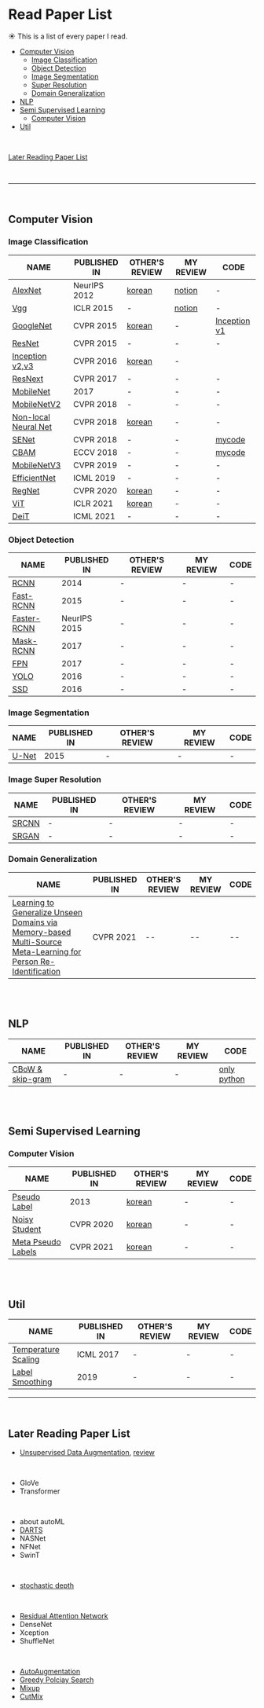 # Read Paper List
:sunny:&nbsp;This is a list of every paper I read.

- [Computer Vision](#computer-vision)
  - [Image Classification](#image-classification)
  - [Object Detection](#object-detection)
  - [Image Segmentation](#image-segmentation)
  - [Super Resolution](#super-resolution)
  - [Domain Generalization](#domain-generalization)
- [NLP](#nlp)
- [Semi Supervised Learning](#semi-supervised-learning)
  - [Computer Vision](#computer-vision)
- [Util](#util)
  
<br>
    
[Later Reading Paper List](#later-reading-paper-list)

<br>

-------------------------------------------------------

<br>

## Computer Vision

### Image Classification
NAME | PUBLISHED IN | OTHER'S REVIEW | MY REVIEW | CODE
-- | -- | -- | -- | --
[AlexNet](https://arxiv.org/abs/1512.03385) | NeurIPS 2012 | [korean](https://mountain96.tistory.com/33) | [notion](https://voltaic-chipmunk-57d.notion.site/AlexNet-Deep-Residual-Learning-for-Image-Recognition-0326ff266aa04d59b0202f1f4bfe4cae) | -
[Vgg](https://arxiv.org/pdf/1409.1556.pdf) | ICLR 2015 | - | [notion](https://voltaic-chipmunk-57d.notion.site/Vgg-Very-Deep-Convolutional-Networks-for-Large-scale-Image-Recognition-b1e089011bc7480f916ced0cb186cf9f) | -
[GoogleNet](https://arxiv.org/pdf/1409.4842v1.pdf) | CVPR 2015 | [korean](https://phil-baek.tistory.com/entry/3-GoogLeNet-Going-deeper-with-convolutions-%EB%85%BC%EB%AC%B8-%EB%A6%AC%EB%B7%B0) | - | [Inception v1](https://github.com/jaejungscene/AI_read-paper-list/blob/main/code/inceptionV1.py)
[ResNet](https://arxiv.org/pdf/1512.03385.pdf) | CVPR 2015 | - | - | -
[Inception v2,v3](https://paperswithcode.com/paper/rethinking-the-inception-architecture-for) | CVPR 2016 | [korean](https://gaussian37.github.io/dl-concept-inception/#:~:text=%EC%95%9E%EC%97%90%EC%84%9C%20%EC%84%A4%EB%AA%85%ED%95%9C%20%EA%B2%83%EA%B3%BC%20%EA%B0%99%EC%9D%B4%201xn,%ED%9B%84%EA%B0%80%20%EB%8C%80%EC%9D%91%EC%9D%B4%20%EB%90%A9%EB%8B%88%EB%8B%A4) | -
[ResNext](https://arxiv.org/pdf/1611.05431.pdf) | CVPR 2017 | - | - | -
[MobileNet](https://arxiv.org/pdf/1704.04861.pdf) | 2017 | - | - | -
[MobileNetV2](https://arxiv.org/pdf/1801.04381.pdf) | CVPR 2018 | - | - | -
[Non-local Neural Net](https://paperswithcode.com/paper/non-local-neural-networks) | CVPR 2018 | [korean](https://blog.lunit.io/2018/01/19/non-local-neural-networks/) | - | - | -
[SENet](https://arxiv.org/pdf/1709.01507.pdf) | CVPR 2018 | - | - | [mycode](https://github.com/jaejungscene/read-paper-list/blob/main/code/seblock.py)
[CBAM](https://arxiv.org/pdf/1807.06521.pdf) | ECCV 2018 | - | - | [mycode](https://github.com/jaejungscene/read-paper-list/blob/main/code/cbam.py)
[MobileNetV3](https://arxiv.org/pdf/1905.02244v5.pdf) | CVPR 2019 | - | - | -
[EfficientNet](https://arxiv.org/pdf/1905.11946.pdf) | ICML 2019 | - | - | -
[RegNet](https://arxiv.org/abs/2003.13678) | CVPR 2020 | [korean](https://2-chae.github.io/category/2.papers/31) | - | -
[ViT](https://arxiv.org/pdf/2010.11929.pdf) | ICLR 2021 | [korean](https://gaussian37.github.io/dl-concept-vit/) | - | -
[DeiT](https://arxiv.org/abs/2012.12877) | ICML 2021 | - | - | -

### Object Detection
NAME | PUBLISHED IN | OTHER'S REVIEW | MY REVIEW | CODE
-- | -- | -- | -- | --
[RCNN](https://arxiv.org/abs/1311.2524) | 2014 | - | - | -
[Fast-RCNN](http://arxiv.org/abs/1504.08083) | 2015 | - | - | -
[Faster-RCNN](http://arxiv.org/abs/1506.01497) | NeurIPS 2015 | - | - | -
[Mask-RCNN](https://arxiv.org/pdf/1703.06870.pdf) | 2017 | - | - | -
[FPN](https://arxiv.org/abs/1612.03144) | 2017 | - | - | -
[YOLO](http://arxiv.org/abs/1506.02640) | 2016 | - | - | -
[SSD](http://arxiv.org/abs/1512.02325) | 2016 | - | - | -

### Image Segmentation
NAME | PUBLISHED IN | OTHER'S REVIEW | MY REVIEW | CODE
-- | -- | -- | -- | --
[U-Net](https://arxiv.org/pdf/1505.04597.pdf) | 2015 | - | - | -

### Image Super Resolution
NAME | PUBLISHED IN | OTHER'S REVIEW | MY REVIEW | CODE
-- | -- | -- | -- | --
[SRCNN](https://arxiv.org/abs/1501.00092)| - | - | - | -
[SRGAN](https://arxiv.org/abs/1609.04802)| - | - | - | -

### Domain Generalization
NAME | PUBLISHED IN | OTHER'S REVIEW | MY REVIEW | CODE
-- | -- | -- | -- | --
[Learning to Generalize Unseen Domains via Memory-based Multi-Source Meta-Learning for Person Re-Identification](https://arxiv.org/pdf/2012.00417.pdf) | CVPR 2021 | -- | -- | --

<br>
<br>

## NLP
NAME | PUBLISHED IN | OTHER'S REVIEW | MY REVIEW | CODE
-- | -- | -- | -- | --
[CBoW & skip-gram](https://arxiv.org/abs/1301.3781v3) | - | - | - | [only python](https://github.com/jaejungscene/Deep_Learning_from_Scratch/tree/main/Volume_2/ch04)

<br>
<br>

## Semi Supervised Learning

### Computer Vision
NAME | PUBLISHED IN | OTHER'S REVIEW | MY REVIEW | CODE
-- | -- | -- | -- | --
[Pseudo Label](https://www.researchgate.net/publication/280581078_Pseudo-Label_The_Simple_and_Efficient_Semi-Supervised_Learning_Method_for_Deep_Neural_Networks) | 2013 | [korean](https://deep-learning-study.tistory.com/553) | - | -
[Noisy Student](https://arxiv.org/abs/1911.04252) | CVPR 2020 | [korean](https://2-chae.github.io/category/2.papers/24) | - | -
[Meta Pseudo Labels](https://arxiv.org/abs/2003.10580) | CVPR 2021 | [korean](https://kmhana.tistory.com/33) | - | -

<br>
<br>

## Util
NAME | PUBLISHED IN | OTHER'S REVIEW | MY REVIEW | CODE
-- | -- | -- | -- | --
[Temperature Scaling](https://paperswithcode.com/paper/on-calibration-of-modern-neural-networks) | ICML 2017 | - | - | -
[Label Smoothing](https://arxiv.org/abs/1906.02629) | 2019 | - | - | -


-------------------------------------

<br>

## Later Reading Paper List
- [Unsupervised Data Augmentation](https://arxiv.org/abs/1904.12848), [review](https://medium.com/platfarm/unsupervised-data-augmentation-for-consistency-training-5bcd52d3f01b)

<br>

- GloVe
- Transformer

<br>

- about autoML
- [DARTS](https://arxiv.org/abs/1806.09055)
- NASNet
- NFNet
- SwinT

<br>

- [stochastic depth](https://arxiv.org/abs/1603.09382v3)

<br>

- [Residual Attention Network](https://arxiv.org/abs/1704.06904)
- DenseNet
- Xception
- ShuffleNet

<br>

- [AutoAugmentation](https://paperswithcode.com/method/autoaugment)
- [Greedy Polciay Search](https://paperswithcode.com/method/gps)
- [Mixup](https://paperswithcode.com/method/mixup)
- [CutMix](https://paperswithcode.com/method/cutmix)
